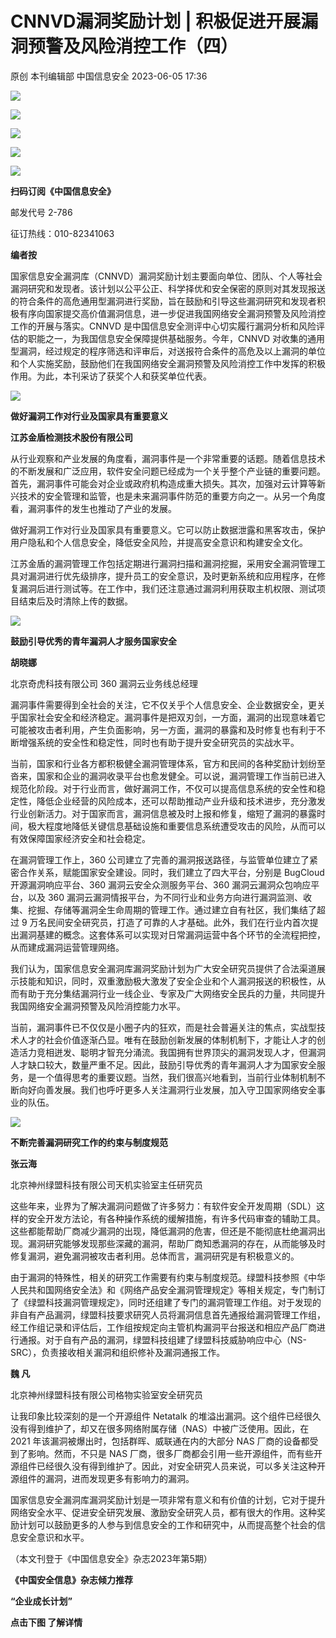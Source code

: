 #  CNNVD漏洞奖励计划 | 积极促进开展漏洞预警及风险消控工作（四）   
原创 本刊编辑部  中国信息安全   2023-06-05 17:36  
  
![](https://mmbiz.qpic.cn/sz_mmbiz_gif/1brjUjbpg5y190z6CkRDfe85DWIic5e1XUO8azKyWCI8fMvflYsicrEdTnqjcDLSZG0XnJVKJa8R0kUcibPB0ffcQ/640?wx_fmt=gif "")  
  
![](https://mmbiz.qpic.cn/sz_mmbiz_gif/1brjUjbpg5y190z6CkRDfe85DWIic5e1XUO8azKyWCI8fMvflYsicrEdTnqjcDLSZG0XnJVKJa8R0kUcibPB0ffcQ/640?wx_fmt=gif "")  
  
![](https://mmbiz.qpic.cn/sz_mmbiz_jpg/1brjUjbpg5y190z6CkRDfe85DWIic5e1XQoM6A1XicASFrnicnpdzrIibuRBboJeR4uOafDUNAVBNGzDq47dibwTOeA/640?wx_fmt=jpeg "")  
  
![](https://mmbiz.qpic.cn/sz_mmbiz_gif/1brjUjbpg5y190z6CkRDfe85DWIic5e1XUO8azKyWCI8fMvflYsicrEdTnqjcDLSZG0XnJVKJa8R0kUcibPB0ffcQ/640?wx_fmt=gif "")  
  
![](https://mmbiz.qpic.cn/sz_mmbiz_gif/1brjUjbpg5y190z6CkRDfe85DWIic5e1XUO8azKyWCI8fMvflYsicrEdTnqjcDLSZG0XnJVKJa8R0kUcibPB0ffcQ/640?wx_fmt=gif "")  
  
**扫码订阅《中国信息安全》**  
  
邮发代号 2-786  
  
征订热线：010-82341063  
  
  
**编者按**  
  
国家信息安全漏洞库（CNNVD）漏洞奖励计划主要面向单位、团队、个人等社会漏洞研究和发现者。该计划以公平公正、科学择优和安全保密的原则对其发现报送的符合条件的高危通用型漏洞进行奖励，旨在鼓励和引导这些漏洞研究和发现者积极有序向国家提交高价值漏洞信息，进一步促进我国网络安全漏洞预警及风险消控工作的开展与落实。CNNVD 是中国信息安全测评中心切实履行漏洞分析和风险评估的职能之一，为我国信息安全保障提供基础服务。今年，CNNVD 对收集的通用型漏洞，经过规定的程序筛选和评审后，对送报符合条件的高危及以上漏洞的单位和个人实施奖励，鼓励他们在我国网络安全漏洞预警及风险消控工作中发挥的积极作用。为此，本刊采访了获奖个人和获奖单位代表。  
  
  
![](https://mmbiz.qpic.cn/sz_mmbiz_gif/1brjUjbpg5y190z6CkRDfe85DWIic5e1X6szEfj0VUia7q8E9Gt4yCnInCfRtMw2DjGODDnIRP6aG0F2TDP7j0zQ/640?wx_fmt=gif "")  
  
**做好漏洞工作对行业及国家具有重要意义**  
  
  
**江苏金盾检测技术股份有限公司**  
  
从行业观察和产业发展的角度看，漏洞事件是一个非常重要的话题。随着信息技术的不断发展和广泛应用，软件安全问题已经成为一个关乎整个产业链的重要问题。首先，漏洞事件可能会对企业或政府机构造成重大损失。其次，加强对云计算等新兴技术的安全管理和监管，也是未来漏洞事件防范的重要方向之一。从另一个角度看，漏洞事件的发生也推动了产业的发展。  
  
做好漏洞工作对行业及国家具有重要意义。它可以防止数据泄露和黑客攻击，保护用户隐私和个人信息安全，降低安全风险，并提高安全意识和构建安全文化。  
  
江苏金盾的漏洞管理工作包括定期进行漏洞扫描和漏洞挖掘，采用安全漏洞管理工具对漏洞进行优先级排序，提升员工的安全意识，及时更新系统和应用程序，在修复漏洞后进行测试等。在工作中，我们还注意通过漏洞利用获取主机权限、测试项目结束后及时清除上传的数据。  
  
  
  
  
![](https://mmbiz.qpic.cn/sz_mmbiz_gif/1brjUjbpg5y190z6CkRDfe85DWIic5e1X6szEfj0VUia7q8E9Gt4yCnInCfRtMw2DjGODDnIRP6aG0F2TDP7j0zQ/640?wx_fmt=gif "")  
  
**鼓励引导优秀的青年漏洞人才服务国家安全**  
  
  
  
**胡晓娜**  
  
北京奇虎科技有限公司 360 漏洞云业务线总经理  
  
漏洞事件需要得到全社会的关注，它不仅关乎个人信息安全、企业数据安全，更关乎国家社会安全和经济稳定。漏洞事件是把双刃剑，一方面，漏洞的出现意味着它可能被攻击者利用，产生负面影响，另一方面，漏洞的暴露和及时修复也有利于不断增强系统的安全性和稳定性，同时也有助于提升安全研究员的实战水平。  
  
当前，国家和行业各方都积极健全漏洞管理体系，官方和民间的各种奖励计划纷至沓来，国家和企业的漏洞收录平台也愈发健全。可以说，漏洞管理工作当前已进入规范化阶段。对于行业而言，做好漏洞工作，不仅可以提高信息系统的安全性和稳定性，降低企业经营的风险成本，还可以帮助推动产业升级和技术进步，充分激发行业创新活力。对于国家而言，漏洞信息被及时上报和修复，缩短了漏洞的暴露时间，极大程度地降低关键信息基础设施和重要信息系统遭受攻击的风险，从而可以有效保障国家经济安全和社会稳定。  
  
在漏洞管理工作上，360 公司建立了完善的漏洞报送路径，与监管单位建立了紧密合作关系，赋能国家安全建设。同时，我们建立了四大平台，分别是 BugCloud 开源漏洞响应平台、360 漏洞云安全众测服务平台、360 漏洞云漏洞众包响应平台，以及 360 漏洞云漏洞情报平台，为不同行业和业务方向进行漏洞监测、收集、挖掘、存储等漏洞全生命周期的管理工作。通过建立自有社区，我们集结了超过 9 万名民间安全研究员，打造了可靠的人才基础。此外，我们在行业内首次提出漏洞基建的概念。这套体系可以实现对日常漏洞运营中各个环节的全流程把控，从而建成漏洞运营管理网络。  
  
我们认为，国家信息安全漏洞库漏洞奖励计划为广大安全研究员提供了合法渠道展示技能和知识，同时，双重激励极大激发了安全企业和个人漏洞报送的积极性，从而有助于充分集结漏洞行业一线企业、专家及广大网络安全民兵的力量，共同提升我国网络安全漏洞预警及风险消控能力水平。  
  
当前，漏洞事件已不仅仅是小圈子内的狂欢，而是社会普遍关注的焦点，实战型技术人才的社会价值逐渐凸显。唯有在鼓励创新发展的体制机制下，才能让人才的创造活力竞相迸发、聪明才智充分涌流。我国拥有世界顶尖的漏洞发现人才，但漏洞人才缺口较大，数量严重不足。因此，鼓励引导优秀的青年漏洞人才为国家安全服务，是一个值得思考的重要议题。当然，我们很高兴地看到，当前行业体制机制不断向好向善发展。我们也呼吁更多人关注漏洞行业发展，加入守卫国家网络安全事业的队伍。  
  
  
  
  
![](https://mmbiz.qpic.cn/sz_mmbiz_gif/1brjUjbpg5y190z6CkRDfe85DWIic5e1X6szEfj0VUia7q8E9Gt4yCnInCfRtMw2DjGODDnIRP6aG0F2TDP7j0zQ/640?wx_fmt=gif "")  
  
**不断完善漏洞研究工作的约束与制度规范**  
  
  
  
**张云海**  
  
北京神州绿盟科技有限公司天机实验室主任研究员  
  
这些年来，业界为了解决漏洞问题做了许多努力：有软件安全开发周期（SDL）这样的安全开发方法论，有各种操作系统的缓解措施，有许多代码审查的辅助工具。这些都能帮助厂商减少漏洞的出现，降低漏洞的危害，但还是不能彻底杜绝漏洞出现。漏洞研究能够发现那些深藏的漏洞，帮助厂商知悉漏洞的存在，从而能够及时修复漏洞，避免漏洞被攻击者利用。总体而言，漏洞研究是有积极意义的。  
  
由于漏洞的特殊性，相关的研究工作需要有约束与制度规范。绿盟科技参照《中华人民共和国网络安全法》和《网络产品安全漏洞管理规定》等相关规定，专门制订了《绿盟科技漏洞管理规定》，同时还组建了专门的漏洞管理工作组。对于发现的非自有产品漏洞，绿盟科技要求研究人员将漏洞信息首先通报给漏洞管理工作组，经工作组记录和评估后，工作组按规定向主管机构漏洞平台报送和相应产品厂商进行通报。对于自有产品的漏洞，绿盟科技组建了绿盟科技威胁响应中心（NS-SRC），负责接收相关漏洞和组织修补及漏洞通报工作。  
  
**魏 凡**  
  
北京神州绿盟科技有限公司格物实验室安全研究员  
  
让我印象比较深刻的是一个开源组件 Netatalk 的堆溢出漏洞。这个组件已经很久没有得到维护了，却又在很多网络附属存储（NAS）中被广泛使用。因此，在 2021 年该漏洞被爆出时，包括群晖、威联通在内的大部分 NAS 厂商的设备都受到了影响。然而，不只是 NAS 厂商，很多厂商都会引用一些开源组件，而有些开源组件已经很久没有得到维护了。因此，对安全研究人员来说，可以多关注这种开源组件的漏洞，进而发现更多有影响力的漏洞。  
  
国家信息安全漏洞库漏洞奖励计划是一项非常有意义和有价值的计划，它对于提升网络安全水平、促进安全研究发展、激励安全研究人员，都有很大的作用。这种奖励计划可以鼓励更多的人参与到信息安全的工作和研究中，从而提高整个社会的信息安全意识和水平。  
  
  
  
  
（本文刊登于《中国信息安全》杂志2023年第5期）  
  
  
  
  
  
  
  
**《中国安全信息》杂志倾力推荐**  
  
**“企业成长计划”**  
  
  
**点击下图 了解详情**  
  
  
  
[](http://mp.weixin.qq.com/s?__biz=MzA5MzE5MDAzOA==&mid=2664162643&idx=1&sn=fcc4f3a6047a0c2f4e4cc0181243ee18&chksm=8b5ee7aabc296ebc7c8c9b145f16e6a5cf8316143db3edce69f2a312214d50a00f65d775198d&scene=21#wechat_redirect)  
  
  
